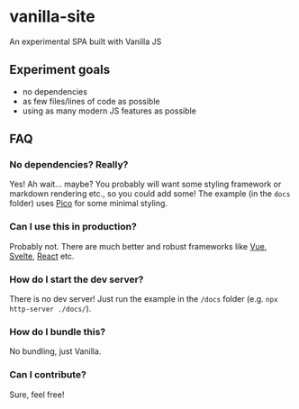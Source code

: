 # vanilla-site

An experimental SPA built with Vanilla JS

## Experiment goals

- no dependencies
- as few files/lines of code as possible
- using as many modern JS features as possible

## FAQ

### No dependencies? Really?

Yes! Ah wait... maybe? You probably will want some styling framework or markdown rendering etc., so you could add some! The example (in the `docs` folder) uses [Pico](https://picocss.com/) for some minimal styling.

### Can I use this in production?

Probably not. There are much better and robust frameworks like [Vue](https://vuejs.org/), [Svelte](https://svelte.dev/), [React](https://react.dev/) etc.

### How do I start the dev server?

There is no dev server! Just run the example in the `/docs` folder (e.g. `npx http-server ./docs/`).

### How do I bundle this?

No bundling, just Vanilla.

### Can I contribute?

Sure, feel free!
